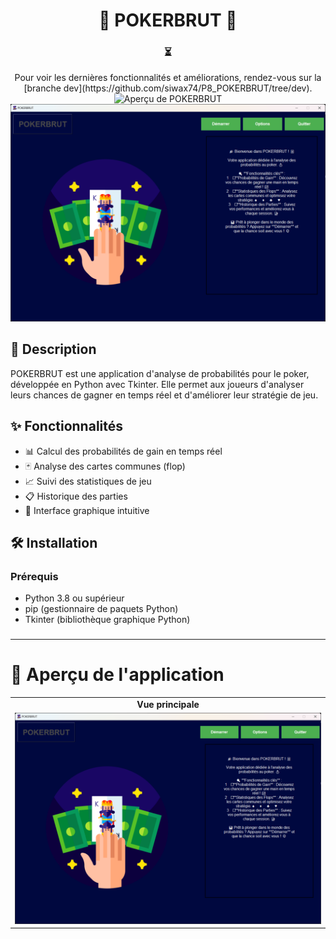 <h1 align="center">🎲 POKERBRUT 🎰</h1>
<div align="center">
    <h3>⏳</h3>
Pour voir les dernières fonctionnalités et améliorations, rendez-vous sur la [branche dev](https://github.com/siwax74/P8_POKERBRUT/tree/dev).
    <div><img src="https://media3.giphy.com/media/v1.Y2lkPTc5MGI3NjExZ2swZnlwcXNmc2V3MnZjcWk4ZDBnbHZjb2ZtdmhuOTM4ejE4OGpzYiZlcD12MV9pbnRlcm5hbF9naWZfYnlfaWQmY3Q9Zw/KXJzfrvuVnUODst2eO/giphy.webp" alt="Aperçu de POKERBRUT" width="250"/></div>
<img src="medias/screenshots/main_view.png" alt="Aperçu de POKERBRUT" width="600px">
</div>



## 📝 Description
POKERBRUT est une application d'analyse de probabilités pour le poker, développée en Python avec Tkinter. Elle permet aux joueurs d'analyser leurs chances de gagner en temps réel et d'améliorer leur stratégie de jeu.

## ✨ Fonctionnalités

- 📊 Calcul des probabilités de gain en temps réel
- 🃏 Analyse des cartes communes (flop)
- 📈 Suivi des statistiques de jeu
- 📋 Historique des parties
- 🎨 Interface graphique intuitive

## 🛠️ Installation

### Prérequis
- Python 3.8 ou supérieur
- pip (gestionnaire de paquets Python)
- Tkinter (bibliothèque graphique Python)
###
***

# 📸 Aperçu de l'application
<table>
  <tr>
    <td align="center"><b>Vue principale</b></td>
  </tr>
  <tr>
    <td><img src="medias/screenshots/main_view.png" width="100%"></td>
  </tr>
</table>
